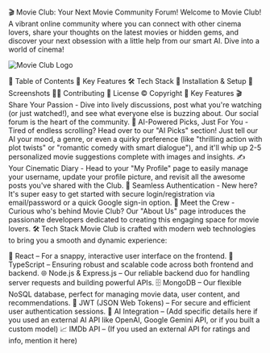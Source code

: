 🎬 Movie Club: Your Next Movie Community Forum!
Welcome to Movie Club! 
A vibrant online community where you can connect with other cinema lovers, share your thoughts on the latest movies or hidden gems, and discover your next obsession with a little help from our smart AI. Dive into a world of cinema!

![Movie Club Logo](https://raw.githubusercontent.com/your-github-username/movie-club-repo/main/assets/movie-club-logo.png)

📖 Table of Contents
🔹 Key Features
🛠 Tech Stack
🚀 Installation & Setup
📸 Screenshots
👨‍💻 Contributing
📜 License
© Copyright
📌 Key Features
🎬 Share Your Passion - Dive into lively discussions, post what you're watching (or just watched!), and see what everyone else is buzzing about. Our social forum is the heart of the community.
🤖 AI-Powered Picks, Just For You - Tired of endless scrolling? Head over to our "AI Picks" section! Just tell our AI your mood, a genre, or even a quirky preference (like "thrilling action with plot twists" or "romantic comedy with smart dialogue"), and it'll whip up 2-5 personalized movie suggestions complete with images and insights.
✍️ Your Cinematic Diary - Head to your "My Profile" page to easily manage your username, update your profile picture, and revisit all the awesome posts you've shared with the Club.
🤝 Seamless Authentication - New here? It's super easy to get started with secure login/registration via email/password or a quick Google sign-in option.
👋 Meet the Crew - Curious who's behind Movie Club? Our "About Us" page introduces the passionate developers dedicated to creating this engaging space for movie lovers.
🛠 Tech Stack
Movie Club is crafted with modern web technologies to bring you a smooth and dynamic experience:

🚀 React – For a snappy, interactive user interface on the frontend.
🧠 TypeScript – Ensuring robust and scalable code across both frontend and backend.
🌐 Node.js & Express.js – Our reliable backend duo for handling server requests and building powerful APIs.
🗄 MongoDB – Our flexible NoSQL database, perfect for managing movie data, user content, and recommendations.
🔑 JWT (JSON Web Tokens) – For secure and efficient user authentication sessions.
🤖 AI Integration – (Add specific details here if you used an external AI API like OpenAI, Google Gemini API, or if you built a custom model)
📈 IMDb API – (If you used an external API for ratings and info, mention it here)
